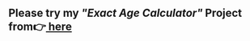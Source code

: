 <h2>Please try my <em>"Exact Age Calculator"</em> Project from👉<a href="https://mnrgdkl.github.io/JS--Project--Exact-Age-Calculator/" target="blank" rel="noopener noreferrer"> here</a> </h2>

